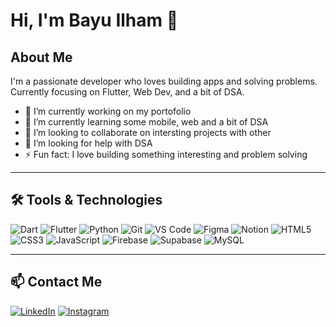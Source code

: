 # Hi, I'm Bayu Ilham 👋

## About Me
I'm a passionate developer who loves building apps and solving problems.  
Currently focusing on Flutter, Web Dev, and a bit of DSA.

- 🔭 I’m currently working on my portofolio
- 🌱 I’m currently learning some mobile, web and a bit of DSA
- 👯 I’m looking to collaborate on intersting projects with other
- 🤔 I’m looking for help with DSA
- ⚡ Fun fact: I love building something interesting and problem solving
---

## 🛠 Tools & Technologies
![Dart](https://img.shields.io/badge/-Dart-0175C2?style=flat-square&logo=dart&logoColor=white)
![Flutter](https://img.shields.io/badge/-Flutter-02569B?style=flat-square&logo=flutter&logoColor=white)
![Python](https://img.shields.io/badge/-Python-3776AB?style=flat-square&logo=python&logoColor=white)
![Git](https://img.shields.io/badge/-Git-F05032?style=flat-square&logo=git&logoColor=white)
![VS Code](https://img.shields.io/badge/-VS%20Code-007ACC?style=flat-square&logo=visual-studio-code&logoColor=white)
![Figma](https://img.shields.io/badge/-Figma-F24E1E?style=flat-square&logo=figma&logoColor=white)
![Notion](https://img.shields.io/badge/-Notion-000000?style=flat-square&logo=notion&logoColor=white)
![HTML5](https://img.shields.io/badge/-HTML5-E34F26?style=flat-square&logo=html5&logoColor=white)
![CSS3](https://img.shields.io/badge/-CSS3-1572B6?style=flat-square&logo=css3&logoColor=white)
![JavaScript](https://img.shields.io/badge/-JavaScript-F7DF1E?style=flat-square&logo=javascript&logoColor=black)
![Firebase](https://img.shields.io/badge/-Firebase-FFCA28?style=flat-square&logo=firebase&logoColor=black)
![Supabase](https://img.shields.io/badge/-Supabase-3ECF8E?style=flat-square&logo=supabase&logoColor=white)
![MySQL](https://img.shields.io/badge/-MySQL-4479A1?style=flat-square&logo=mysql&logoColor=white)

---

## 📫 Contact Me
[![LinkedIn](https://img.shields.io/badge/LinkedIn-blue?style=flat-square&logo=linkedin&logoColor=white)]([https://linkedin.com/in/username](https://www.linkedin.com/in/bayu-ilham-079051263/))  
[![Instagram](https://img.shields.io/badge/Instagram-E4405F?style=flat-square&logo=instagram&logoColor=white)](https://instagram.com/bayu.llhm)


